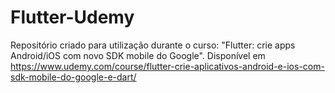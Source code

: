 # Flutter-Udemy
Repositório criado para utilização durante o curso: "Flutter: crie apps Android/iOS com novo SDK mobile do Google". Disponível em https://www.udemy.com/course/flutter-crie-aplicativos-android-e-ios-com-sdk-mobile-do-google-e-dart/
